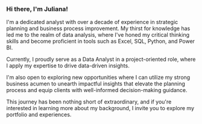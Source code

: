### Hi there, I'm Juliana!

I'm a dedicated analyst with over a decade of experience in strategic planning and business process improvement. My  thirst for knowledge has led me to the realm of data analysis, where I've honed my critical thinking skills and become proficient in tools such as Excel, SQL, Python, and Power BI.

Currently, I proudly serve as a Data Analyst in a project-oriented role, where I apply my expertise to drive data-driven insights. 

I'm also open to exploring new opportunities where I can utilize my strong business acumen to unearth impactful insights that elevate the planning process and equip clients with well-informed decision-making guidance.

This journey has been nothing short of extraordinary, and if you're interested in learning more about my background, I invite you to explore my portfolio and experiences.







